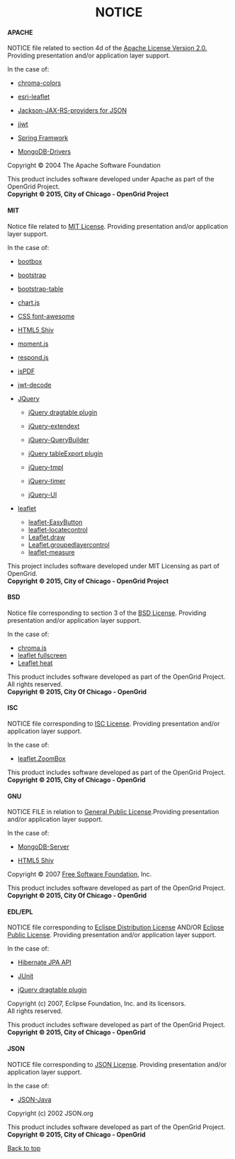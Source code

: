 <h1><div align="center">
 NOTICE
</div></h1>

#### APACHE

NOTICE file related to section 4d of the [Apache License Version 2.0.](http://www.apache.org/) Providing presentation and/or application layer support. 

<p>In the case of:</p>

* [chroma-colors](http://colorbrewer2.org/) 

* [esri-leaflet](https://github.com/Esri/esri-leaflet)

* [Jackson-JAX-RS-providers for JSON]( https://github.com/FasterXML/jackson-jaxrs-providers)

* [jjwt]( https://github.com/jwtk/jjwt)

* [Spring Framwork]( http://projects.spring.io/spring-framework/)

* [MongoDB-Drivers](https://www.mongodb.org/about/licensing/)


Copyright © 2004 The Apache Software Foundation

<p>This product includes software developed under Apache as part of the OpenGrid Project.<br><b>Copyright © 2015, City of Chicago - OpenGrid Project</b></p>

#### MIT

Notice file related to [MIT License](https://opensource.org/licenses/MIT).  Providing presentation and/or application layer support.

<p>In the case of:<br></p>

* [bootbox](http://bootboxjs.com/)

* [bootstrap](http://getbootstrap.com/)

* [bootstrap-table](https://github.com/wenzhixin/bootstrap-table/)

* [chart.js](http://www.chartjs.org/)

* [CSS font-awesome](http://fontawesome.io)

* [HTML5 Shiv](https://github.com/afarkas/html5shiv)

* [moment.js](http://momentjs.com/)

* [respond.js](https://github.com/scottjehl/Respond)

* [jsPDF](https://parall.ax/products/jspdf)

* [jwt-decode](https://github.com/auth0/jwt-decode)

* [JQuery](https://jquery.com/)

	* [jQuery dragtable plugin](https://github.com/akottr/dragtable)
	
	* [jQuery-extendext](https://github.com/mistic100/jQuery.extendext)
	
	* [jQuery-QueryBuilder](https://github.com/mistic100/jQuery-QueryBuilder)
	
	* [jQuery tableExport plugin](https://github.com/hhurz/tableExport.jquery.plugin) 
	
	* [jQuery-tmpl](https://github.com/KanbanSolutions/jquery-tmpl)
	
	* [jQuery-timer](http://jquerytimer.com/)
	* [jQuery-UI](https://jqueryui.com/)
	
* [leaflet](http://leafletjs.com/)
	* [leaflet-EasyButton](https://github.com/CliffCloud/Leaflet.EasyButton)
	* [leaflet-locatecontrol](https://github.com/domoritz/leaflet-locatecontrol)
	* [Leaflet.draw](https://github.com/Leaflet/Leaflet.draw)
	* [Leaflet.groupedlayercontrol](https://github.com/ismyrnow/Leaflet.groupedlayercontrol)
	* [leaflet-measure](https://github.com/ljagis/leaflet-measure)

<p>This project includes software developed under MIT Licensing as part of OpenGrid.<br> <b>Copyright © 2015, City of Chicago - OpenGrid Project</b></p>

#### BSD

Notice file corresponding to section 3 of the [BSD License](https://opensource.org/licenses/BSD-2-Clause). Providing presentation and/or application layer support.

<p>In the case of:<br></p>

* [chroma.js](https://github.com/gka/chroma.js)
* [leaflet fullscreen](https://github.com/Leaflet/Leaflet.fullscreen)
* [Leaflet heat](https://github.com/Leaflet/Leaflet.heat)

<p>This product includes software developed as part of the OpenGrid Project.<br> All rights reserved.<br> <b>Copyright &copy; 2015, City Of Chicago - OpenGrid</b></p> 

#### ISC

NOTICE file corresponding to [ISC License](https://opensource.org/licenses/ISC).  Providing presentation and/or application layer support.

<p>In the case of:</p>

* [leaflet.ZoomBox](https://github.com/consbio/Leaflet.ZoomBox) <br>

<p>This product includes software developed as part of the OpenGrid Project.<br>
<b>Copyright &copy; 2015, City of Chicago - OpenGrid</b></p>

#### GNU

NOTICE FILE  in relation to [General Public License](http://www.gnu.org/licenses/).Providing presentation and/or application layer support.

<p>In the case of:</p> 

* [MongoDB-Server](https://www.mongodb.org/about/licensing/)

* [HTML5 Shiv](https://github.com/afarkas/html5shiv)

Copyright © 2007 [Free Software Foundation](http://fsf.org/), Inc.

<p>This product includes software developed as part of the OpenGrid Project.<br>
<b>Copyright &copy; 2015, City Of Chicago - OpenGrid</b></p>

#### EDL/EPL

NOTICE file corresponding to [Eclispe Distribution License](https://eclipse.org/org/documents/edl-v10.php) AND/OR [Eclipse Public License](https://eclipse.org/org/documents/epl-v10.php). Providing presentation and/or application layer support.

<p> In the case of: </p>

* [Hibernate JPA API](https://github.com/hibernate/hibernate-jpa-api)

* [JUnit](https://github.com/junit-team/junit)

* [jQuery dragtable plugin](https://github.com/akottr/dragtable)

Copyright (c) 2007, Eclipse Foundation, Inc. and its licensors.<br>
All rights reserved.

<p>This product includes software developed as part of the OpenGrid Project.<br>
<b>Copyright &copy; 2015, City of Chicago - OpenGrid</b></p>

#### JSON

NOTICE file corresponding to [JSON License](http://www.json.org/license.html). Providing presentation and/or application layer support.

<p>In the case of:</p>

* [JSON-Java](https://github.com/douglascrockford/JSON-java)

Copyright (c) 2002 JSON.org

<p>This product includes software developed as part of the OpenGrid Project.<br>
<b>Copyright &copy; 2015, City of Chicago - OpenGrid</b></p>

<a href="#top">Back to top</a>

